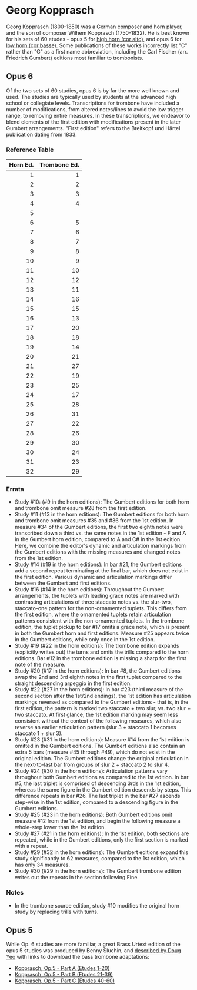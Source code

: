 # Georg Kopprasch

Georg Kopprasch (1800-1850) was a German composer and horn player, and the son of composer Wilhem Kopprasch (1750-1832). He is best known for his sets of 60 etudes -  opus 5 for [high horn (cor alto)](https://imslp.org/wiki/60_Etudes_for_High-Horn%2C_Op.5_(Kopprasch%2C_Georg)), and opus 6 for [low horn (cor basse)](https://imslp.org/wiki/60_Etudes_for_Low-Horn%2C_Op.6_(Kopprasch%2C_Georg)). Some publications of these works incorrectly list "C" rather than "G" as a first name abbreviation, including the Carl Fischer (arr. Friedrich Gumbert) editions most familiar to trombonists.

## Opus 6

Of the two sets of 60 studies, opus 6 is by far the more well known and used. The studies are typically used by students at the advanced high school or collegiate levels. Transcriptions for trombone have included a number of modifications, from altered notes/lines to avoid the low trigger range, to removing entire measures. In these transcriptions, we endeavor to blend elements of the first edition with modifications present in the later Gumbert arrangements. "First edition" refers to the Breitkopf und Härtel publication dating from 1833. 

### Reference Table

| Horn Ed. | Trombone Ed.  |
|---------:|--------------:|
| 1        | 1             |
| 2        | 2             |
| 3        | 3             |
| 4        | 4             |
| 5        |               |
| 6        | 5             |
| 7        | 6             |
| 8        | 7             |
| 9        | 8             |
| 10       | 9             |
| 11       | 10            |
| 12       | 12            |
| 13       | 11            |
| 14       | 16            |
| 15       | 15            |
| 16       | 13            |
| 17       | 20            |
| 18       | 18            |
| 19       | 14            |
| 20       | 21            |
| 21       | 27            |
| 22       | 19            |
| 23       | 25            |
| 24       | 17            |
| 25       | 28            |
| 26       | 31            |
| 27       | 22            |
| 28       | 26            |
| 29       | 30            |
| 30       | 24            |
| 31       | 23            |
| 32       | 29            |


### Errata

* Study #10: (#9 in the horn editions): The Gumbert editions for both horn and trombone omit measure #28 from the first edition. 
* Study #11 (#13 in the horn editions): The Gumbert editions for both horn and trombone omit measures #35 and #36 from the 1st edition. In measure #34 of the Gumbert editions, the first two eighth notes were transcribed down a third vs. the same notes in the 1st edition - F and A in the Gumbert horn edition, compared to A and C# in the 1st edition. Here, we combine the editor's dynamic and articulation markings from the Gumbert editions with the missing measures and changed notes from the 1st edition. 
* Study #14 (#19 in the horn editions): In bar #21, the Gumbert editions add a second repeat terminating at the final bar, which does not exist in the first edition. Various dynamic and articulation markings differ between the Gumbert and first editions.
* Study #16 (#14 in the horn editions): Throughout the Gumbert arrangements, the tuplets with leading grace notes are marked with contrasting articulations of three staccato notes vs. the slur-two, staccato-one pattern for the non-ornamented tuplets. This differs from the first edition, where the ornamented tuplets retain articulation patterns consistent with the non-ornamented tuplets. In the trombone edition, the tuplet pickup to bar #17 omits a grace note, which is present in both the Gumbert horn and first editions. Measure #25 appears twice in the Gumbert editions, while only once in the 1st edition. 
* Study #19 (#22 in the horn editions): The trombone edition expands (explicitly writes out) the turns and omits the trills compared to the horn editions. Bar #12 in the trombone edition is missing a sharp for the first note of the measure.
* Study #20 (#17 in the horn editions): In bar #8, the Gumbert editions swap the 2nd and 3rd eighth notes in the first tuplet compared to the straight descending arpeggio in the first edition. 
* Study #22 (#27 in the horn editions): In bar #23 (third measure of the second section after the 1st/2nd endings), the 1st edition has articulation markings reversed as compared to the Gumbert editions - that is, in the first edition, the pattern is marked two staccato + two slur, vs. two slur + two staccato. At first glance, the 1st edition marking may seem less consistent without the context of the following measures, which also reverse an earlier articulation pattern (slur 3 + staccato 1 becomes staccato 1 + slur 3). 
* Study #23 (#31 in the horn editions): Measure #14 from the 1st edition is omitted in the Gumbert editions. The Gumbert editions also contain an extra 5 bars (measure #45 through #49), which do not exist in the original edition. The Gumbert editions change the original articulation in the next-to-last bar from groups of slur 2 + staccato 2 to slur 4. 
* Study #24 (#30 in the horn editions): Articulation patterns vary throughout both Gumbert editions as compared to the 1st edition. In bar #5, the last triplet is comprised of descending 3rds in the 1st edition, whereas the same figure in the Gumbert edition descends by steps. This difference repeats in bar #26. The last triplet in the bar #27 ascends step-wise in the 1st edition, compared to a descending figure in the Gumbert editions. 
* Study #25 (#23 in the horn editions): Both Gumbert editions omit measure #12 from the 1st edition, and begin the following measure a whole-step lower than the 1st edition. 
* Study #27 (#21 in the horn editions): In the 1st edition, both sections are repeated, while in the Gumbert editions, only the first section is marked with a repeat. 
* Study #29 (#32 in the horn editions): The Gumbert editions expand this study significantly to 62 measures, compared to the 1st edition, which has only 34 measures. 
* Study #30 (#29 in the horn editions): The Gumbert trombone edition writes out the repeats in the section following Fine. 

### Notes

* In the trombone source edition, study #10 modifies the original horn study by replacing trills with turns. 

## Opus 5

While Op. 6 studies are more familiar, a great Brass Urtext edition of the opus 5 studies was produced by Benny Sluchin, and [described by Doug Yeo](https://yeodoug.com/kopprasch.html) with links to download the bass trombone adaptations: 

* [Kopprasch, Op.5 - Part A (Etudes 1-20)](https://yeodoug.com/publications/kopprasch/Kopp_op5_BB_partA.pdf)
* [Kopprasch, Op.5 - Part B (Etudes 21-39)](https://yeodoug.com/publications/kopprasch/Kopp_op5_BB_partB.pdf)
* [Kopprasch, Op.5 - Part C (Etudes 40-60)](https://yeodoug.com/publications/kopprasch/Kopp_op5_BB_partC.pdf)